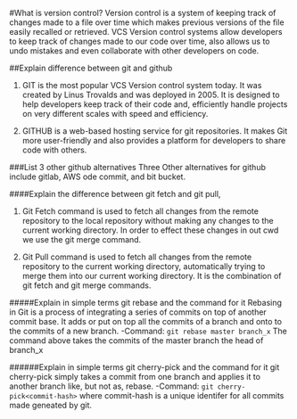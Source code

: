 #What is version control?
Version control is a system of keeping track of changes made to a file over time which makes previous versions of the file easily recalled or retrieved. VCS Version control systems allow developers to keep track of changes made to our code over time, also allows us to undo mistakes and even collaborate with other developers on code.

##Explain difference between git and github
1. GIT is the most popular VCS Version control system today. It was created by Linus Trovalds and was deployed in 2005. It is designed to help developers keep track of their code and, efficiently handle projects on very different scales with speed and efficiency.

2. GITHUB is a web-based hosting service for git repositories. It makes Git more user-friendly and also provides a platform for developers to share code with others.

###List 3 other github alternatives
Three Other alternatives for github include gitlab, AWS ode commit, and bit bucket.

####Explain the difference between git fetch and git pull,
1. Git Fetch command is used to fetch all changes from the remote repository to the local repository without making any changes to the current working directory. In order to effect these changes in out cwd we use the git merge command.

2. Git Pull command is used to fetch all changes from the remote repository to the current working directory, automatically trying to merge them into our current working directory. It is the combination of git fetch and git merge commands.

#####Explain in simple terms git rebase and the command for it
Rebasing in Git is a process of integrating a series of commits on top of another commit base. It adds or put on top all the commits of a branch and onto to the commits of a new branch. 
-Command:
`git rebase master branch_x`
The command above takes the commits of the master branch the head of branch_x

######Explain in simple terms git cherry-pick and the command for it
git cherry-pick simply takes a commit from one branch and applies it to another branch like, but not as, rebase.
-Command:
`git cherry-pick<commit-hash>`
where commit-hash is a unique identifer for all commits made geneated by git.
